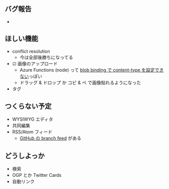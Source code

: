 ## バグ報告

-


## ほしい機能

- conflict resolution
    - 今は全部後勝ちになってる
- ☑ 画像のアップロード
    - Azure Functions (node) って [blob binding で content-type を設定できない](https://github.com/Azure/azure-functions-host/issues/364)っぽい
    - ドラッグ & ドロップ か コピ & ペ で画像貼れるようになった
- タグ


## つくらない予定

- WYSIWYG エディタ
- 共同編集
- RSS/Atom フィード
    - [GitHub の branch feed](https://github.com/xl1/serverless-wiki/commits/wiki.atom) がある


## どうしよっか

- 検索
- OGP とか Twitter Cards
- 自動リンク
